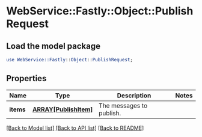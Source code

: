 # WebService::Fastly::Object::PublishRequest

## Load the model package
```perl
use WebService::Fastly::Object::PublishRequest;
```

## Properties
Name | Type | Description | Notes
------------ | ------------- | ------------- | -------------
**items** | [**ARRAY[PublishItem]**](PublishItem.md) | The messages to publish. | 

[[Back to Model list]](../README.md#documentation-for-models) [[Back to API list]](../README.md#documentation-for-api-endpoints) [[Back to README]](../README.md)



